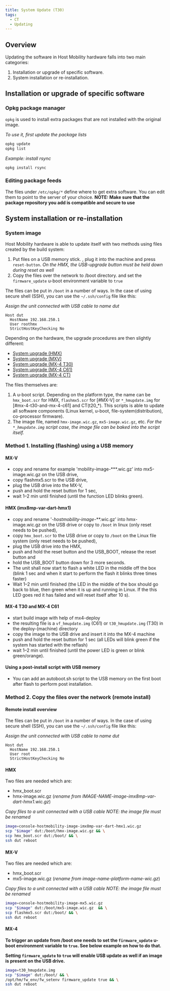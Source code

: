 ```yaml
---
title: System Update (T30)
tags:
  - CT
  - Updating
---
```


## Overview

Updating the software in Host Mobility hardware falls into two main categories:

1. Installation or upgrade of specific software.
2. System installation or re-installation.
 
##  Installation or upgrade of specific software

###  Opkg package manager

`opkg` is used  to install extra packages that are not installed with the original image.

*To use it, first update the package lists*
```bash
opkg update
opkg list
```

*Example: install rsync*
```bash
opkg install rsync
```

### Editing package feeds

The files under `/etc/opkg/*` define where to get extra software. You can edit them to point to the server of your choice.
**NOTE: Make sure that the package repository you add is compatible and secure to use**

## System installation or re-installation

### System image

Host Mobility hardware is able to update itself with two methods using files created by the build system:

1. Put files on a USB memory stick. , plug it into the machine and press `reset-button`. *On the HMX, the USB-upgrade button must be held down during reset as well*
2. Copy the files over the network to /boot directory. and set the `firmware_update` u-boot environment variable to `true`

The files can be put in `/boot` in a number of ways. In the case of using secure shell (SSH), you can use the `~/.ssh/config` file like this:

*Assign the unit connected with USB cable to name dut*
```
Host dut
  HostName 192.168.250.1
  User roothmx
  StrictHostKeyChecking No
```

Depending on the hardware, the upgrade procedures are then slightly different:

* [System upgrade (HMX)](hmx/update.md)
* [System upgrade (MXV)](system-upgrade-mxv.md)
* [System upgrade (MX-4 T30)](system-upgrade-mx4-t30.md)
* [System upgrade (MX-4 C61)](system-upgrade-mx4-c61.md)
* [System upgrade (MX-4 CT)](system-upgrade-mx4-ct.md)

The files themselves are:

1. A u-boot script. Depending on the platform type, the name can be `hmx_boot.scr` for HMX, `flashmx5.scr` for [#MX-V] or `*_hmupdate.img` for [#mx-4-t30-and-mx-4-c61] and CT(t20_*). This scripts is able to update all software components (Linux kernel, u-boot, file-system(distribution), co-processor firmware).
2. The image file, named `hmx-image.wic.gz`, `mx5-image.wic.gz`, etc. *For the `*_hmupdate.img` script case, the image file can be baked into the script itself.*


### Method 1. Installing (flashing) using a USB memory


#### MX-V

* copy and rename for example 'mobility-image-***.wic.gz' into mx5-image.wic.gz on the USB drive,
* copy flashmx5.scr to the USB drive,
* plug the USB drive into the MX-V,
* push and hold the reset button for 1 sec,
* wait 1–2 min until finished (until the function LED blinks green).

#### HMX (imx8mp-var-dart-hmx1)

* copy and rename '*-hostmobility-image-***.wic.gz' into hmx-image.wic.gz on the USB drive or copy to `/boot` in linux (only reset needs to be pushed),
* copy `hmx_boot.scr` to the USB drive or copy to `/boot` on the Linux file system (only reset needs to be pushed),
* plug the USB drive into the HMX,
* push and hold the reset button and the USB_BOOT, release the reset button and
* hold the USB_BOOT button down for 3 more seconds.
* The unit shall now start to flash a white LED in the middle off the box (blink 1 sec and when it start to perform the flash it blinks three times faster)
* Wait 1–2 min until finished (the LED in the middle of the box should go back to blue, then green when it is up and running in Linux. If the this LED goes red it has failed and will reset itself after 10 s).

#### MX-4 T30 and MX-4 C61

* start build image with help of mx4-deploy
* the resulting file is a `vf_hmupdate.img` (C61) or `t30_hmupdate.img` (T30) in the deploy-(machine) directory
* copy the image to the USB drive and insert it into the MX-4 machine
* push and hold the reset button for 1 sec (all LEDs will blink green if the system has started with the reflash)
* wait 1–2 min until finished (until the power LED is green or blink green/orange).

#### Using a post-install script with USB memory

* You can add an autoboot.sh script to the USB memory on the first boot after flash to perform post installation.

### Method 2. Copy the files over the network (remote install)

#### Remote install overview

The files can be put in `/boot` in a number of ways. In the case of using secure shell (SSH), you can use the `~/.ssh/config` file like this:

*Assign the unit connected with USB cable to name dut*
```
Host dut
  HostName 192.168.250.1
  User root
  StrictHostKeyChecking No
```

#### HMX

Two files are needed which are:

* hmx_boot.scr 
* hmx-image.wic.gz (*rename from IMAGE-NAME-image-imx8mp-var-dart-hmx1.wic.gz*)

*Copy files to a unit connected with a USB cable NOTE: the image file must be renamed*
```bash
image=console-hostmobility-image-imx8mp-var-dart-hmx1.wic.gz
scp "$image" dut:/boot/hmx-image.wic.gz && \
scp hmx_boot.scr dut:/boot/ && \
ssh dut reboot
```

#### MX-V

Two files are needed which are:

* hmx_boot.scr 
* mx5-image.wic.gz (*rename from image-name-platform-name-wic.gz*)

*Copy files to a unit connected with a USB cable NOTE: the image file must be renamed*
```bash
image=console-hostmobility-image-mx5.wic.gz
scp "$image" dut:/boot/mx5-image.wic.gz  && \
scp flashmx5.scr dut:/boot/ && \
ssh dut reboot
```


#### MX-4

**To trigger an update from /boot one needs to set the `firmware_update` u-boot environment variable to `true`. See below example on how to do that.**

**Setting `firmware_update` to `true` will enable USB update as well if an image is present on the USB drive.**

```bash
image=t30_hmupdate.img
scp "$image" dut:/boot/ && \
/opt/hm/fw_env/fw_setenv firmware_update true && \
ssh dut reboot
```


